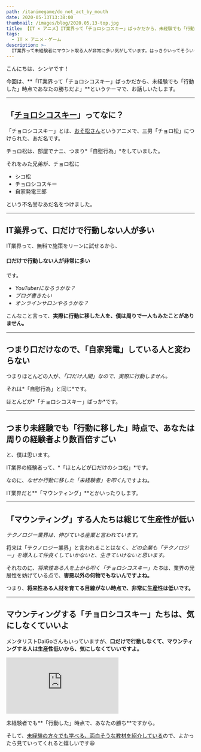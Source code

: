 ```yaml
---
path: /itanimegame/do_not_act_by_mouth
date: 2020-05-13T13:38:00
thumbnail: /images/blog/2020.05.13-top.jpg
title: 【IT × アニメ】IT業界って「チョロシコスキー」ばっかだから、未経験でも「行動した」時点であなたの勝ちだよ【行動しない人が多い】
tags:
  - IT × アニメ・ゲーム
description: >-
  IT業界って未経験者にマウント取る人が非常に多い気がしています。はっきりいってそういう人たちは、何も行動してないくせに行動している人を叩いている時点で、非常に生産性が低いし害悪でしかありません。今すぐやめてください。
---
```


こんにちは、シンヤです！

今回は、**「IT業界って「チョロシコスキー」ばっかだから、未経験でも「行動した」時点であなたの勝ちだよ」**というテーマで、お話しいたします。

---

## 「[チョロシコスキー](https://dic.pixiv.net/a/%E3%83%81%E3%83%A7%E3%83%AD%E3%82%B7%E3%82%B3%E3%82%B9%E3%82%AD%E3%83%BC)」ってなに？

「チョロシコスキー」とは、[おそ松さん](https://osomatsusan.com/)というアニメで、三男「チョロ松」につけられた、あだ名です。

チョロ松は、部屋でナニ、つまり*「自慰行為」*をしていました。

それをみた兄弟が、チョロ松に

- シコ松
- チョロシコスキー
- 自家発電三郎

という不名誉なあだ名をつけました。

---

## IT業界って、口だけで行動しない人が多い

IT業界って、無料で施策をリーンに試せるから、

#### 口だけで行動しない人が非常に多い

です。

- *YouTuberになろうかな？*
- *ブログ書きたい*
- *オンラインサロンやろうかな？*

こんなこと言って、**実際に行動に移した人を、僕は周りで一人もみたことがありません。**

---

## つまり口だけなので、「自家発電」している人と変わらない

つまりほとんどの人が、*「口だけ人間」なので、実際に行動しません。*

それは*「自慰行為」と同じ*です。

ほとんどが*「チョロシコスキー」ばっか*です。

---

## つまり未経験でも「行動に移した」時点で、あなたは周りの経験者より数百倍すごい

と、僕は思います。

IT業界の経験者って、*「ほとんどが口だけのシコ松」*です。

なのに、*なぜか行動に移した「未経験者」を叩く*んですよね。

IT業界だと**「マウンティング」**とかいったりします。

---

## 「マウンティング」する人たちは総じて生産性が低い

*テクノロジー業界は、伸びている産業と言われています。*

将来は「テクノロジー業界」と言われることはなく、*どの企業も「テクノロジー」を導入して仲良くしていかないと、生きていけないと思います。*

それなのに、*将来性ある人を上から叩く「チョロシコスキー」たち*は、業界の発展性を妨げている点で、**害悪以外の何物でもないんですよね。**

つまり、**将来性ある人材を育てる目線がない時点で、非常に生産性は低いです。**

---

## マウンティングする「チョロシコスキー」たちは、気にしなくていいよ

メンタリストDaiGoさんもいっていますが、**口だけで行動しなくて、マウンティングする人は生産性低いから、気にしなくていいですよ。**

<div class="post__movie--wrap">
  <iframe src="https://www.youtube.com/embed/8inN88NyNGc" frameborder="0" allow="accelerometer; autoplay; encrypted-media; gyroscope; picture-in-picture" allowfullscreen></iframe>
</div>

未経験者でも**「行動した」時点で、あなたの勝ち**ですから。

そして、<a href="/tags/教育">未経験の方々でも学べる、面白そうな教材を紹介している</a>ので、よかったら見ていってくれると嬉しいです😆
